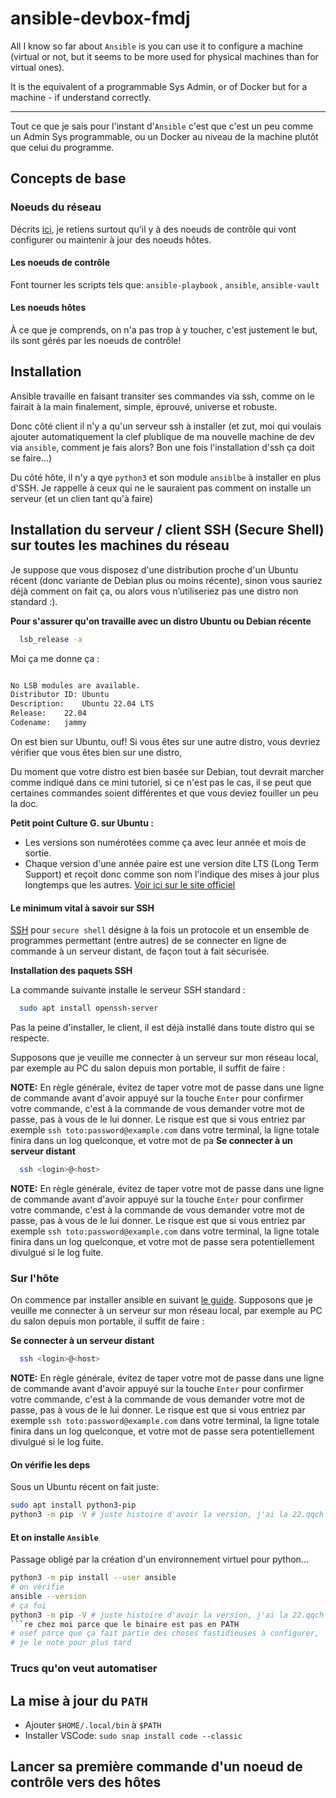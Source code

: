 # ansible-devbox-fmdj

All I know so far about `Ansible` is you can use it to configure a machine (virtual or not, but it seems to be more used for physical machines than for virtual ones).

It is the equivalent of a programmable Sys Admin, or of Docker but for a machine - if understand correctly.

-------

Tout ce que je sais pour l'instant d'`Ansible` c'est que c'est un peu comme un Admin Sys programmable, ou un Docker au niveau de la machine plutôt que
celui du programme.

## Concepts de base

### Noeuds du réseau

Décrits [ici](https://docs.ansible.com/ansible/latest/network/getting_started/basic_concepts.html), je retiens surtout qu'il y à des noeuds de contrôle qui vont configurer ou maintenir à jour des noeuds hôtes.

#### Les noeuds de contrôle

Font tourner les scripts tels que: `ansible-playbook` , `ansible`, `ansible-vault`

#### Les noeuds hôtes

À ce que je comprends, on n'a pas trop à y toucher, c'est justement le but, ils sont gérés par les noeuds de contrôle!

## Installation

Ansible travaille en faisant transiter ses commandes via ssh, comme on le fairait à la main finalement,
simple, éprouvé, universe et robuste.

Donc côté client il n'y a qu'un serveur ssh à installer (et zut, moi qui voulais ajouter automatiquement la clef plublique
de ma nouvelle machine de dev via `ansible`, comment je fais alors? Bon une fois l'installation d'ssh ça doit se faire...)

Du côté hôte, il n'y a qye `python3` et son module `ansiblbe` à installer en plus d'SSH.
Je rappelle à ceux qui ne le sauraient pas comment on installe un serveur (et un clien tant qu'à faire)

## Installation du  serveur / client SSH (Secure Shell) sur toutes les machines du réseau

Je suppose que vous disposez d'une distribution proche d'un Ubuntu récent (donc variante de Debian plus ou moins récente),
sinon vous sauriez déjà comment on fait ça, ou alors vous n’utiliseriez pas une distro non standard :).

**Pour s'assurer qu'on travaille avec un distro Ubuntu ou Debian récente**

```bash
  lsb_release -a
```

Moi ça me donne ça :

```txt

No LSB modules are available.
Distributor ID:	Ubuntu
Description:	Ubuntu 22.04 LTS
Release:	22.04
Codename:	jammy
```

On est bien sur Ubuntu, ouf! Si vous êtes sur une autre distro, vous devriez vérifier que vous êtes bien sur une distro,

Du moment que votre distro est bien basée sur Debian, tout devrait marcher
comme indiqué dans ce mini tutoriel, si ce n'est pas le cas,
il se peut que certaines commandes soient différentes et que vous deviez fouiller un peu la doc.


**Petit point Culture G. sur Ubuntu :**

- Les versions son numérotées comme ça avec leur année et mois de sortie.
- Chaque version d'une année paire est une version dite LTS (Long Term Support)
  et reçoit donc comme son nom l'indique des mises à jour plus longtemps que les autres.
  [Voir ici sur le site officiel](https://www.ubuntu.com/news/lts-release-notes/)

#### Le minimum vital à savoir sur SSH

[SSH](https://fr.wikipedia.org/wiki/Secure_Shell) pour `secure shell` désigne à la fois un protocole et
un ensemble de programmes permettant (entre autres) de se connecter
en ligne de commande à un serveur distant, de façon tout à fait sécurisée.

**Installation des paquets SSH**

La commande suivante installe le serveur SSH standard :

```bash
  sudo apt install openssh-server
```

Pas la peine d'installer, le client, il est déjà installé dans toute
distro qui se respecte.

Supposons que je veuille me connecter à un serveur sur mon réseau local,
par exemple au PC du salon depuis mon portable, il suffit de faire :

**NOTE:** En règle générale, évitez de taper votre mot de passe dans une ligne de commande
  avant d'avoir appuyé sur la touche `Enter` pour confirmer votre commande, c'est à la commande de
  vous demander votre mot de passe, pas à vous de le lui donner. Le risque est que si vous entriez par
  exemple `ssh toto:password@example.com` dans votre terminal, la ligne totale finira dans un log quelconque,
  et votre mot de pa
**Se connecter à un serveur distant**

```bash
  ssh <login>@<host>
```

**NOTE:** En règle générale, évitez de taper votre mot de passe dans une ligne de commande
  avant d'avoir appuyé sur la touche `Enter` pour confirmer votre commande, c'est à la commande de
  vous demander votre mot de passe, pas à vous de le lui donner. Le risque est que si vous entriez par
  exemple `ssh toto:password@example.com` dans votre terminal, la ligne totale finira dans un log quelconque,
  et votre mot de passe sera potentiellement divulgué si le log fuite.

### Sur l'hôte

On commence par installer ansible en suivant [le guide](https://docs.ansible.com/ansible/latest/installation_guide/intro_installation.html#installation-guide).
Supposons que je veuille me connecter à un serveur sur mon réseau local,
par exemple au PC du salon depuis mon portable, il suffit de faire :


**Se connecter à un serveur distant**

```bash
  ssh <login>@<host>
```

**NOTE:** En règle générale, évitez de taper votre mot de passe dans une ligne de commande
  avant d'avoir appuyé sur la touche `Enter` pour confirmer votre commande, c'est à la commande de
  vous demander votre mot de passe, pas à vous de le lui donner. Le risque est que si vous entriez par
  exemple `ssh toto:password@example.com` dans votre terminal, la ligne totale finira dans un log quelconque,
  et votre mot de passe sera potentiellement divulgué si le log fuite.

#### On vérifie les deps

Sous un Ubuntu récent on fait juste:

```bash
sudo apt install python3-pip
python3 -m pip -V # juste histoire d'avoir la version, j'ai la 22.qqch et la doc a la 21.des.brouettes, on va dire que ça va aller
```

#### Et on installe `Ansible`

Passage obligé par la création d'un environnement virtuel pour python...

```bash
python3 -m pip install --user ansible
# on vérifie
ansible --version
# ça foi
python3 -m pip -V # juste histoire d'avoir la version, j'ai la 22.qqch et la doc a la 21.des.brouettes, on va dire que ça va aller
```re chez moi parce que le binaire est pas en PATH
# osef parce que ça fait partie des choses fastidieuses à configurer,
# je le note pour plus tard
```

### Trucs qu'on veut automatiser

## La mise à jour du `PATH`

- Ajouter `$HOME/.local/bin` à `$PATH`
- Installer VSCode: `sudo snap install code --classic`

## Lancer sa première commande d'un noeud de contrôle vers des hôtes